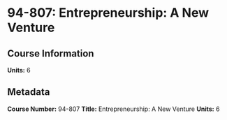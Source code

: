 # 94-807: Entrepreneurship: A New Venture

## Course Information

**Units:** 6

## Metadata

**Course Number:** 94-807
**Title:** Entrepreneurship: A New Venture
**Units:** 6
